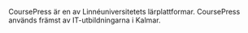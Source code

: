 CoursePress är en av Linnéuniversitetets lärplattformar. CoursePress används främst av IT-utbildningarna i Kalmar.